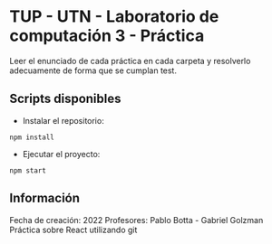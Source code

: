 # TUP - UTN - Laboratorio de computación 3 - Práctica

Leer el enunciado de cada práctica en cada carpeta y resolverlo adecuamente de forma que se cumplan test.

## Scripts disponibles

- Instalar el repositorio:

`npm install`


- Ejecutar el proyecto:

`npm start`

## Información

Fecha de creación: 2022
Profesores: Pablo Botta - Gabriel Golzman
Práctica sobre React utilizando git
